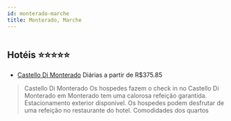 ```yaml
---
id: monterado-marche
title: Monterado, Marche
---
```


<center><img src="http://photos.hotelbeds.com/giata/21/216161/216161a_hb_a_058.jpg" alt="" /></center>


## Hotéis ⭐️⭐️⭐️⭐️⭐️

-    [Castello Di Monterado](https://www.hurb.com/aud/https://www.hurb.com/hoteis/monterado/castello-di-monterado-JNP-JP948230?cmp=18055) Diárias a partir de R$375.85
   > Castello Di Monterado Os hospedes fazem o check in no Castello Di Monterado em Monterado tem uma calorosa refeição garantida. Estacionamento exterior disponivel. Os hospedes podem desfrutar de uma refeição no restaurante do hotel. Comodidades dos quartos 
